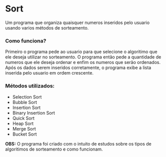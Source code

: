 # Sort


<p> Um programa que organiza quaisquer numeros inseridos pelo usuario usando varios métodos de sorteamento.</p>

<h3> Como funciona? </h3>
<p> Primeiro o programa pede ao usuario para que selecione o algoritimo que ele deseja utilizar no sorteamento.
O programa então pede a quantidade de numeros que ele deseja ordenar e enfim os numeros que serão ordenados.
Após os dados serem inseridos corretamente, o programa exibe a lista inserida pelo usuario em ordem crescente.</p>

<h3> Métodos utilizados: </h3>
<ul>
<li>Selection Sort</li>
<li>Bubble Sort</li>
<li>Insertion Sort</li>
<li>Binary Insertion Sort</li>
<li>Quick Sort</li>
<li>Heap Sort</li>
<li>Merge Sort</li>
<li>Bucket Sort</li>
</ul>

<p><b>OBS:</b> O programa foi criado com o intuito de estudos sobre os tipos de algoritimos de sorteamento e como funcionam.</p>
